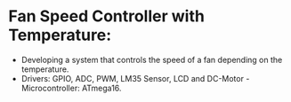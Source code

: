# Fan Speed Controller with Temperature:
- Developing a system that controls the speed of a fan depending on the temperature.
- Drivers: GPIO, ADC, PWM, LM35 Sensor, LCD and DC-Motor - Microcontroller: ATmega16.
